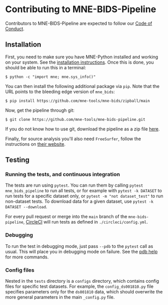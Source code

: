# Contributing to MNE-BIDS-Pipeline

Contributors to MNE-BIDS-Pipeline are expected to follow our
[Code of Conduct](https://github.com/mne-tools/.github/blob/main/CODE_OF_CONDUCT.md).

## Installation

First, you need to make sure you have MNE-Python installed and working on your
system. See the [installation instructions](http://martinos.org/mne/stable/install_mne_python.html).
Once this is done, you should be able to run this in a terminal:

`$ python -c "import mne; mne.sys_info()"`

You can then install the following additional package via `pip`. Note that
the URL points to the bleeding edge version of `mne_bids`:

`$ pip install https://github.com/mne-tools/mne-bids/zipball/main`

Now, get the pipeline through git:

`$ git clone https://github.com/mne-tools/mne-bids-pipeline.git`

If you do not know how to use git, download the pipeline as a zip file
[here](https://github.com/mne-tools/mne-bids-pipeline/archive/main.zip).

Finally, for source analysis you'll also need `FreeSurfer`, follow the
instructions on [their website](https://surfer.nmr.mgh.harvard.edu/).

## Testing

### Running the tests, and continuous integration

The tests are run using `pytest`. You can run them by calling
`pytest mne_bids_pipeline` to run
all tests, or for example with `pytest -k DATASET` to run tests for a
specific dataset only, or `pytest -m "not dataset_test"` to run non-dataset
tests. To download data for a given dataset, use
`pytest -k DATASET --download`.

For every pull request or merge into the `main` branch of the
`mne-bids-pipeline`,
[CircleCI](https://circleci.com/gh/brainthemind/CogBrainDyn_MEG_Pipeline)
will run tests as defined in `./circleci/config.yml`.

### Debugging

To run the test in debugging mode, just pass `--pdb` to the `pytest` call
as usual. This will place you in debugging mode on failure.
See the
[pdb help](https://docs.python.org/3/library/pdb.html#debugger-commands)
for more commands.

### Config files

Nested in the `tests` directory is a `configs` directory, which contains
config files for specific test datasets. For example, the `config_ds001810.py`
file specifies parameters only for the `ds001810` data, which should overwrite
the more general parameters in the main `_config.py` file.

